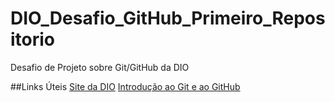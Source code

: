 <h1>DIO_Desafio_GitHub_Primeiro_Repositorio</h1>
Desafio de Projeto sobre Git/GitHub da DIO

##Links Úteis
[Site da DIO](https://web.dio.me/play)
[Introdução ao Git e ao GitHub](https://web.dio.me/course/introducao-ao-git-e-ao-github/learning/75b9fe49-6ed4-4480-83a7-7e37fc356aa9)
